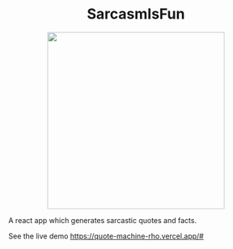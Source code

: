  <h1 align="center"> SarcasmIsFun </h1>
<p align="center"> <img src="https://images-na.ssl-images-amazon.com/images/I/51iOHje9URL.jpg" width="350" > </p>

A react app which generates sarcastic quotes and facts.

See the live demo
https://quote-machine-rho.vercel.app/#
